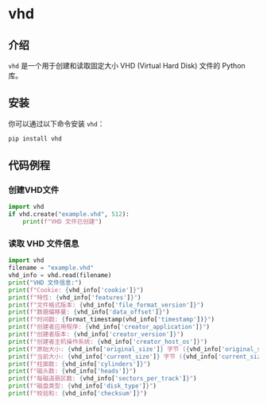 # vhd

## 介绍

`vhd` 是一个用于创建和读取固定大小 VHD (Virtual Hard Disk) 文件的 Python 库。

## 安装

你可以通过以下命令安装 `vhd`：

```sh
pip install vhd
```

## 代码例程
### 创建VHD文件
```python
import vhd
if vhd.create("example.vhd", 512):
    print(f"VHD 文件已创建")
```


### 读取 VHD 文件信息
```python
import vhd
filename = "example.vhd"
vhd_info = vhd.read(filename)
print("VHD 文件信息:")
print(f"Cookie: {vhd_info['cookie']}")
print(f"特性: {vhd_info['features']}")
print(f"文件格式版本: {vhd_info['file_format_version']}")
print(f"数据偏移量: {vhd_info['data_offset']}")
print(f"时间戳: {format_timestamp(vhd_info['timestamp'])}")
print(f"创建者应用程序: {vhd_info['creator_application']}")
print(f"创建者版本: {vhd_info['creator_version']}")
print(f"创建者主机操作系统: {vhd_info['creator_host_os']}")
print(f"原始大小: {vhd_info['original_size']} 字节 ({vhd_info['original_size'] / (1024 * 1024):.2f} MB)")
print(f"当前大小: {vhd_info['current_size']} 字节 ({vhd_info['current_size'] / (1024 * 1024):.2f} MB)")
print(f"柱面数: {vhd_info['cylinders']}")
print(f"磁头数: {vhd_info['heads']}")
print(f"每磁道扇区数: {vhd_info['sectors_per_track']}")
print(f"磁盘类型: {vhd_info['disk_type']}")
print(f"校验和: {vhd_info['checksum']}")
```